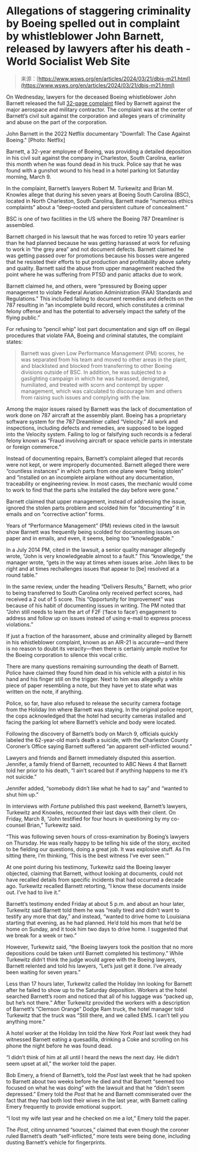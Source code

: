 <!--yml
category: 未分类
date: 2024-05-29 12:35:40
-->

# Allegations of staggering criminality by Boeing spelled out in complaint by whistleblower John Barnett, released by lawyers after his death - World Socialist Web Site

> 来源：[https://www.wsws.org/en/articles/2024/03/21/dbis-m21.html](https://www.wsws.org/en/articles/2024/03/21/dbis-m21.html)

On Wednesday, lawyers for the deceased Boeing whistleblower John Barnett released the full [32-page complaint](https://abcnews4.com/resources/pdf/504242d5-eb40-47bc-b8ea-b78dda9a77ab-BarnettFirstAmendedComplaint5421_Redacted.pdf) filed by Barnett against the major aerospace and military contractor. The complaint was at the center of Barnett’s civil suit against the corporation and alleges years of criminality and abuse on the part of the corporation.

John Barnett in the 2022 Netflix documentary "Downfall: The Case Against Boeing." [Photo: Netflix]

Barnett, a 32-year employee of Boeing, was providing a detailed deposition in his civil suit against the company in Charleston, South Carolina, earlier this month when he was found dead in his truck. Police say that he was found with a gunshot wound to his head in a hotel parking lot Saturday morning, March 9.

In the complaint, Barnett’s lawyers Robert M. Turkewitz and Brian M. Knowles allege that during his seven years at Boeing South Carolina (BSC), located in North Charleston, South Carolina, Barnett made “numerous ethics complaints” about a “deep-rooted and persistent culture of concealment.”

BSC is one of two facilities in the US where the Boeing 787 Dreamliner is assembled.

Barnett charged in his lawsuit that he was forced to retire 10 years earlier than he had planned because he was getting harassed at work for refusing to work in “the grey area” and not document defects. Barnett claimed he was getting passed over for promotions because his bosses were angered that he resisted their efforts to put production and profitability above safety and quality. Barnett said the abuse from upper management reached the point where he was suffering from PTSD and panic attacks due to work.

Barnett claimed he, and others, were “pressured by Boeing upper management to violate Federal Aviation Administration (FAA) Standards and Regulations.” This included failing to document remedies and defects on the 787 resulting in “an incomplete build record, which constitutes a criminal felony offense and has the potential to adversely impact the safety of the flying public.”

For refusing to “pencil whip” lost part documentation and sign off on illegal procedures that violate FAA, Boeing and criminal statutes, the complaint states:

> Barnett was given Low Performance Management (PM) scores, he was separated from his team and moved to other areas in the plant, and blacklisted and blocked from transferring to other Boeing divisions outside of BSC. In addition, he was subjected to a gaslighting campaign in which he was harassed, denigrated, humiliated, and treated with scorn and contempt by upper management, which was calculated to discourage him and others from raising such issues and complying with the law.

Among the major issues raised by Barnett was the lack of documentation of work done on 787 aircraft at the assembly plant. Boeing has a proprietary software system for the 787 Dreamliner called “Velocity.” All work and inspections, including defects and remedies, are supposed to be logged into the Velocity system. Failing to log or falsifying such records is a federal felony known as “Fraud involving aircraft or space vehicle parts in interstate or foreign commerce.”

Instead of documenting repairs, Barnett’s complaint alleged that records were not kept, or were improperly documented. Barnett alleged there were “countless instances” in which parts from one plane were “being stolen” and “installed on an incomplete airplane without any documentation, traceability or engineering review. In most cases, the mechanic would come to work to find that the parts s/he installed the day before were gone.”

Barnett claimed that upper management, instead of addressing the issue, ignored the stolen parts problem and scolded him for “documenting” it in emails and on “corrective action” forms.

Years of “Performance Management” (PM) reviews cited in the lawsuit show Barnett was frequently being scolded for documenting issues on paper and in emails, and even, it seems, being too “knowledgeable.”

In a July 2014 PM, cited in the lawsuit, a senior quality manager allegedly wrote, “John is very knowledgeable almost to a fault.” This “knowledge,” the manager wrote, “gets in the way at times when issues arise. John likes to be right and at times rechallenges issues that appear to [be] resolved at a round table.”

In the same review, under the heading “Delivers Results,” Barnett, who prior to being transferred to South Carolina only received perfect scores, had received a 2 out of 5 score. This “Opportunity for Improvement” was because of his habit of documenting issues in writing. The PM noted that “John still needs to learn the art of F2F (‘face to face’) engagement to address and follow up on issues instead of using e-mail to express process violations.”

If just a fraction of the harassment, abuse and criminality alleged by Barnett in his whistleblower complaint, known as an AIR-21 is accurate—and there is no reason to doubt its veracity—then there is certainly ample motive for the Boeing corporation to silence this vocal critic.

There are many questions remaining surrounding the death of Barnett. Police have claimed they found him dead in his vehicle with a pistol in his hand and his finger still on the trigger. Next to him was allegedly a white piece of paper resembling a note, but they have yet to state what was written on the note, if anything.

Police, so far, have also refused to release the security camera footage from the Holiday Inn where Barnett was staying. In the original police report, the cops acknowledged that the hotel had security cameras installed and facing the parking lot where Barnett’s vehicle and body were located.

Following the discovery of Barnett’s body on March 9, officials quickly labeled the 62-year-old man’s death a suicide, with the Charleston County Coroner’s Office saying Barnett suffered “an apparent self-inflicted wound.”

Lawyers and friends and Barnett immediately disputed this assertion. Jennifer, a family friend of Barnett, recounted to ABC News 4 that Barnett told her prior to his death, “I ain’t scared but if anything happens to me it’s not suicide.”

Jennifer added, “somebody didn’t like what he had to say” and “wanted to shut him up.”

In interviews with *Fortune* published this past weekend, Barnett’s lawyers, Turkewitz and Knowles, recounted their last days with their client. On Friday, March 8, “John testified for four hours in questioning by my co-counsel Brian,” Turkewitz said.

“This was following seven hours of cross-examination by Boeing’s lawyers on Thursday. He was really happy to be telling his side of the story, excited to be fielding our questions, doing a great job. It was explosive stuff. As I’m sitting there, I’m thinking, ‘This is the best witness I’ve ever seen.’”

At one point during his testimony, Turkewitz said the Boeing lawyer objected, claiming that Barnett, without looking at documents, could not have recalled details from specific incidents that had occurred a decade ago. Turkewitz recalled Barnett retorting, “I know these documents inside out. I’ve had to live it.”

Barnett’s testimony ended Friday at about 5 p.m. and about an hour later, Turkewitz said Barnett told them he was “really tired and didn’t want to testify any more that day,” and instead, “wanted to drive home to Louisiana starting that evening, as he had planned. He’d told his mom that he’d be home on Sunday, and it took him two days to drive home. I suggested that we break for a week or two.”

However, Turkewitz said, “the Boeing lawyers took the position that no more depositions could be taken until Barnett completed his testimony.” While Turkewitz didn’t think the judge would agree with the Boeing lawyers, Barnett relented and told his lawyers, “Let’s just get it done. I’ve already been waiting for seven years.”

Less than 17 hours later, Turkewitz called the Holiday Inn looking for Barnett after he failed to show up to the Saturday deposition. Workers at the hotel searched Barnett’s room and noticed that all of his luggage was “packed up, but he’s not there.” After Turkewitz provided the workers with a description of Barnett’s “Clemson Orange” Dodge Ram truck, the hotel manager told Turkewitz that the truck was “Still there, and we called EMS. I can’t tell you anything more.”

A hotel worker at the Holiday Inn told the *New York Post* last week they had witnessed Barnett eating a quesadilla, drinking a Coke and scrolling on his phone the night before he was found dead.

“I didn’t think of him at all until I heard the news the next day. He didn’t seem upset at all,” the worker told the paper.

Bob Emery, a friend of Barnett’s, told the *Post* last week that he had spoken to Barnett about two weeks before he died and that Barnett “seemed too focused on what he was doing” with the lawsuit and that he “didn’t seem depressed.” Emery told the *Post* that he and Barnett commiserated over the fact that they had both lost their wives in the last year, with Barnett calling Emery frequently to provide emotional support.

“I lost my wife last year and he checked on me a lot,” Emery told the paper.

The *Post*, citing unnamed “sources,” claimed that even though the coroner ruled Barnett’s death “self-inflicted,” more tests were being done, including dusting Barnett’s vehicle for fingerprints.